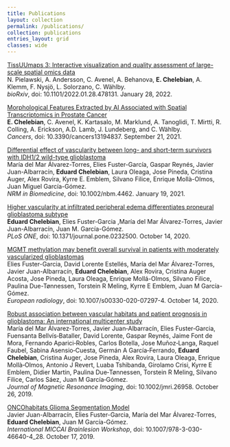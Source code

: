 ```yaml
---
title: Publications
layout: collection
permalink: /publications/
collection: publications
entries_layout: grid
classes: wide
---
```


[TissUUmaps 3: Interactive visualization and quality assessment of large-scale spatial omics data](https://doi.org/10.1101/2022.01.28.478131)<br>
N. Pielawski, A. Andersson, C. Avenel, A. Behanova, **E. Chelebian**, A. Klemm, F. Nysj&ouml;, L. Solorzano, C. W&auml;hlby. <br>
*bioRxiv*, doi: 10.1101/2022.01.28.478131. January 28, 2022.

[Morphological Features Extracted by AI Associated with Spatial Transcriptomics in Prostate Cancer](https://doi.org/10.3390/cancers13194837)<br>
**E. Chelebian**, C. Avenel, K. Kartasalo, M. Marklund, A. Tanoglidi, T. Mirtti, R. Colling, A. Erickson, A.D. Lamb, J. Lundeberg, and C. W&auml;hlby. <br>
*Cancers*, doi: 10.3390/cancers13194837. September 21, 2021.

[Differential effect of vascularity between long- and short-term survivors with IDH1/2 wild-type glioblastoma](https://doi.org/10.1002/nbm.4462)<br>
María del Mar Álvarez-Torres, Elies Fuster-García, Gaspar Reynés, Javier Juan-Albarracín, **Eduard Chelebian**, Laura Oleaga, Jose Pineda, Cristina Auger, Alex Rovira, Kyrre E. Emblem, Silvano Filice, Enrique Mollà-Olmos, Juan Miguel García-Gómez. <br>
*NRM in Biomedicine*, doi: 10.1002/nbm.4462. January 19, 2021.

[Higher vascularity at infiltrated peripheral edema differentiates proneural glioblastoma subtype](https://doi.org/10.1371/journal.pone.0232500)<br>
**Eduard Chelebian**, Elies Fuster-Garcia ,María del Mar Álvarez-Torres, Javier Juan-Albarracín, Juan M. García-Gómez. <br>
*PLoS ONE*, doi: 10.1371/journal.pone.0232500. October 14, 2020.

[MGMT methylation may benefit overall survival in patients with moderately vascularized glioblastomas](https://doi.org/10.1007/s00330-020-07297-4)<br>
Elies Fuster-Garcia, David Lorente Estellés, María del Mar Álvarez-Torres, Javier Juan-Albarracín, **Eduard Chelebian**, Alex Rovira, Cristina Auger Acosta, Jose Pineda, Laura Oleaga, Enrique Mollá-Olmos, Silvano Filice, Paulina Due-Tønnessen, Torstein R Meling, Kyrre E Emblem, Juan M García-Gómez. <br>
*European radiology*, doi: 10.1007/s00330-020-07297-4. October 14, 2020.

[Robust association between vascular habitats and patient prognosis in glioblastoma: An international multicenter study](https://doi.org/10.1002/jmri.26958)<br>
María del Mar Álvarez‐Torres, Javier Juan‐Albarracín, Elies Fuster‐Garcia, Fuensanta Bellvís‐Bataller, David Lorente, Gaspar Reynés, Jaime Font de Mora, Fernando Aparici‐Robles, Carlos Botella, Jose Muñoz‐Langa, Raquel Faubel, Sabina Asensio‐Cuesta, Germán A García‐Ferrando, **Eduard Chelebian**, Cristina Auger, Jose Pineda, Alex Rovira, Laura Oleaga, Enrique Mollà‐Olmos, Antonio J Revert, Luaba Tshibanda, Girolamo Crisi, Kyrre E Emblem, Didier Martin, Paulina Due‐Tønnessen, Torstein R Meling, Silvano Filice, Carlos Sáez, Juan M García‐Gómez. <br>
*Journal of Magnetic Resonance Imaging*, doi: 10.1002/jmri.26958. October 26, 2019.

[ONCOhabitats Glioma Segmentation Model](https://doi.org/10.1007/978-3-030-46640-4_28)<br>
Javier Juan-Albarracín, Elies Fuster-Garcia, María del Mar Álvarez-Torres, **Eduard Chelebian**, Juan M García-Gómez. <br>
*International MICCAI Brainlesion Workshop*, doi: 10.1007/978-3-030-46640-4_28. October 17, 2019.

